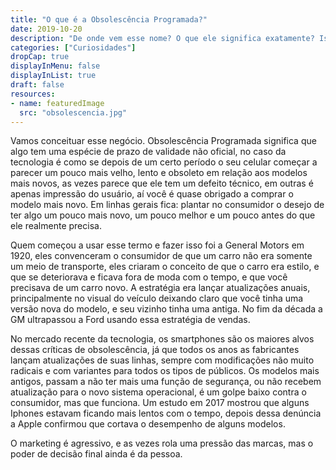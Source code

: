 ```yaml
---
title: "O que é a Obsolescência Programada?"
date: 2019-10-20
description: "De onde vem esse nome? O que ele significa exatamente? Isso ainda existe nos dias de hoje?"
categories: ["Curiosidades"]
dropCap: true
displayInMenu: false
displayInList: true
draft: false
resources:
- name: featuredImage
  src: "obsolescencia.jpg"
---
```


Vamos conceituar esse negócio. Obsolescência Programada significa que algo tem uma espécie de prazo de validade não oficial, no caso da tecnologia é como se depois de um certo período o seu celular começar a parecer um pouco mais velho, lento e obsoleto em relação aos modelos mais novos, as vezes parece que ele tem um defeito técnico, em outras é apenas impressão do usuário, aí você é quase obrigado a comprar o modelo mais novo. Em linhas gerais fica: plantar no consumidor o desejo de ter algo um pouco mais novo, um pouco melhor e um pouco antes do que ele realmente precisa.

Quem começou a usar esse termo e fazer isso foi a General Motors em 1920, eles convenceram o consumidor de que um carro não era somente um meio de transporte, eles criaram o conceito de que o carro era estilo, e que se deteriorava e ficava fora de moda com o tempo, e que você precisava de um carro novo. A estratégia era lançar atualizações anuais, principalmente no visual do veículo deixando claro que você tinha uma versão nova do modelo, e seu vizinho tinha uma antiga. No fim da década a GM ultrapassou a Ford usando essa estratégia de vendas.

No mercado recente da tecnologia, os smartphones são os maiores alvos dessas críticas de obsolescência, já que todos os anos as fabricantes lançam atualizações de suas linhas, sempre com modificações não muito radicais e com variantes para todos os tipos de públicos. Os modelos mais antigos, passam a não ter mais uma função de segurança, ou não recebem atualização para o novo sistema operacional, é um golpe baixo contra o consumidor, mas que funciona. Um estudo em 2017 mostrou que alguns Iphones estavam ficando mais lentos com o tempo, depois dessa denúncia a Apple confirmou que cortava o desempenho de alguns modelos.

O marketing é agressivo, e as vezes rola uma pressão das marcas, mas o poder de decisão final ainda é da pessoa.
